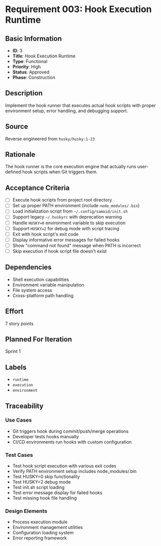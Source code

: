 # Requirement 003: Hook Execution Runtime

## Basic Information
- **ID**: 3
- **Title**: Hook Execution Runtime
- **Type**: Functional
- **Priority**: High
- **Status**: Approved
- **Phase**: Construction

## Description
Implement the hook runner that executes actual hook scripts with proper environment setup, error handling, and debugging support.

## Source
Reverse engineered from `husky/husky:1-23`

## Rationale
The hook runner is the core execution engine that actually runs user-defined hook scripts when Git triggers them.

## Acceptance Criteria
- [ ] Execute hook scripts from project root directory
- [ ] Set up proper PATH environment (include `node_modules/.bin`)
- [ ] Load initialization script from `~/.config/samoid/init.sh`
- [ ] Support legacy `~/.huskyrc` with deprecation warning
- [ ] Handle `HUSKY=0` environment variable to skip execution
- [ ] Support `HUSKY=2` for debug mode with script tracing
- [ ] Exit with hook script's exit code
- [ ] Display informative error messages for failed hooks
- [ ] Show "command not found" message when PATH is incorrect
- [ ] Skip execution if hook script file doesn't exist

## Dependencies
- Shell execution capabilities
- Environment variable manipulation
- File system access
- Cross-platform path handling

## Effort
7 story points

## Planned For Iteration
Sprint 1

## Labels
- `runtime`
- `execution`
- `environment`

## Traceability

### Use Cases
- Git triggers hook during commit/push/merge operations
- Developer tests hooks manually
- CI/CD environments run hooks with custom configuration

### Test Cases
- Test hook script execution with various exit codes
- Verify PATH environment setup includes node_modules/.bin
- Test HUSKY=0 skip functionality
- Test HUSKY=2 debug mode
- Test init.sh script loading
- Test error message display for failed hooks
- Test missing hook file handling

### Design Elements
- Process execution module
- Environment management utilities
- Configuration loading system
- Error reporting framework